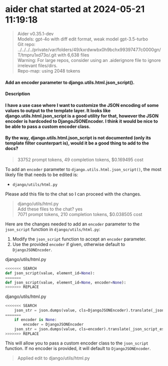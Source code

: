 
# aider chat started at 2024-05-21 11:19:18

> Aider v0.35.1-dev  
> Models: gpt-4o with diff edit format, weak model gpt-3.5-turbo  
> Git repo: ../../../../private/var/folders/49/kxrdwwbx0h9bchx99397477c0000gn/T/tmpru1xd73o/.git with 6,638 files  
> Warning: For large repos, consider using an .aiderignore file to ignore irrelevant files/dirs.  
> Repo-map: using 2048 tokens  

#### Add an encoder parameter to django.utils.html.json_script().  
#### Description  
#### 	  
#### I have a use case where I want to customize the JSON encoding of some values to output to the template layer. It looks like django.utils.html.json_script is a good utility for that, however the JSON encoder is hardcoded to DjangoJSONEncoder. I think it would be nice to be able to pass a custom encoder class.  
#### By the way, django.utils.html.json_script is not documented (only its template filter counterpart is), would it be a good thing to add to the docs?  
> 33752 prompt tokens, 49 completion tokens, $0.169495 cost  

To add an `encoder` parameter to `django.utils.html.json_script()`, the most likely file that needs to be edited is:

- `django/utils/html.py`

Please add this file to the chat so I can proceed with the changes.

> django/utils/html.py  
> Add these files to the chat? yes  
> 7071 prompt tokens, 210 completion tokens, $0.038505 cost  

Here are the changes needed to add an `encoder` parameter to the `json_script` function in `django/utils/html.py`:

1. Modify the `json_script` function to accept an `encoder` parameter.
2. Use the provided `encoder` if given, otherwise default to `DjangoJSONEncoder`.

django/utils/html.py
```python
<<<<<<< SEARCH
def json_script(value, element_id=None):
=======
def json_script(value, element_id=None, encoder=None):
>>>>>>> REPLACE
```

django/utils/html.py
```python
<<<<<<< SEARCH
    json_str = json.dumps(value, cls=DjangoJSONEncoder).translate(_json_script_escapes)
=======
    if encoder is None:
        encoder = DjangoJSONEncoder
    json_str = json.dumps(value, cls=encoder).translate(_json_script_escapes)
>>>>>>> REPLACE
```

This will allow you to pass a custom encoder class to the `json_script` function. If no encoder is provided, it will default to `DjangoJSONEncoder`.

> Applied edit to django/utils/html.py  
